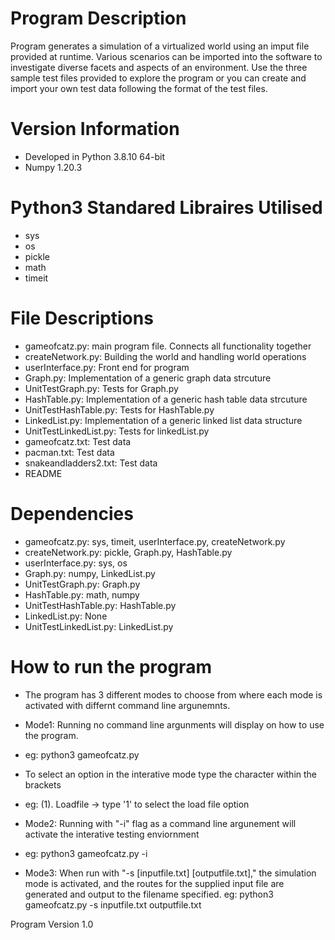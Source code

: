 # Program Description
Program generates a simulation of a virtualized world using an imput file provided at runtime.
Various scenarios can be imported into the software to investigate diverse facets and aspects of an environment. 
Use the three sample test files provided to explore the program or you can create and import your own test data 
following the format of the test files.

# Version Information
- Developed in Python 3.8.10 64-bit
- Numpy 1.20.3

# Python3 Standared Libraires Utilised
- sys
- os
- pickle
- math
- timeit

# File Descriptions
- gameofcatz.py: main program file. Connects all functionality together
- createNetwork.py: Building the world and handling world operations
- userInterface.py: Front end for program
- Graph.py: Implementation of a generic graph data strcuture
- UnitTestGraph.py: Tests for Graph.py
- HashTable.py: Implementation of a generic hash table data strcuture
- UnitTestHashTable.py: Tests for HashTable.py
- LinkedList.py: Implementation of a generic linked list data structure
- UnitTestLinkedList.py: Tests for linkedList.py
- gameofcatz.txt: Test data
- pacman.txt: Test data
- snakeandladders2.txt: Test data
- README

# Dependencies
- gameofcatz.py: sys, timeit, userInterface.py, createNetwork.py
- createNetwork.py: pickle, Graph.py, HashTable.py
- userInterface.py: sys, os
- Graph.py: numpy, LinkedList.py
- UnitTestGraph.py: Graph.py
- HashTable.py: math, numpy
- UnitTestHashTable.py: HashTable.py
- LinkedList.py: None
- UnitTestLinkedList.py: LinkedList.py

# How to run the program
- The program has 3 different modes to choose from where each mode is activated with differnt command line argunemnts.

- Mode1: Running no command line argunments will display on how to use the program.
- eg: python3 gameofcatz.py
- To select an option in the interative mode type the character within the brackets 
- eg: (1). Loadfile -> type '1' to select the load file option

- Mode2: Running with "-i" flag as a command line argunement will activate the interative testing enviornment
- eg: python3 gameofcatz.py -i

- Mode3: When run with "-s [inputfile.txt] [outputfile.txt]," the simulation mode is activated, and the routes for the supplied input file are generated and output to the filename specified.
eg: python3 gameofcatz.py -s inputfile.txt outputfile.txt

Program Version 1.0
